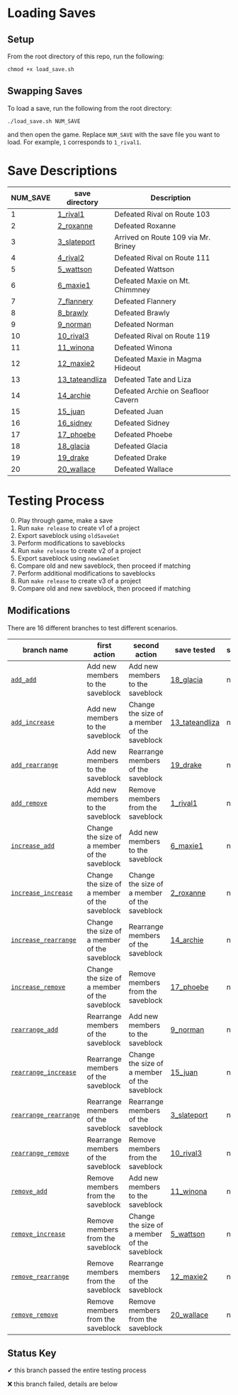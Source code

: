 # Loading Saves

## Setup

From the root directory of this repo, run the following:

`chmod +x load_save.sh`

## Swapping Saves

To load a save, run the following from the root directory:

`./load_save.sh NUM_SAVE`

and then open the game. Replace `NUM_SAVE` with the save file you want to load. For example, `1` corresponds to `1_rival1`. 

# Save Descriptions

|NUM_SAVE|save directory|Description|
|---|---|---|
1 | [1_rival1](1_rival1) | Defeated Rival on Route 103 |
2 | [2_roxanne](2_roxanne) | Defeated Roxanne |
3 | [3_slateport](3_slateport) | Arrived on Route 109 via Mr. Briney  |
4 | [4_rival2](4_rival2) | Defeated Rival on Route 111 |
5 | [5_wattson](5_wattson) | Defeated Wattson |
6 | [6_maxie1](6_maxie1) | Defeated Maxie on Mt. Chimmney |
7 | [7_flannery](7_flannery) | Defeated Flannery |
8 | [8_brawly](8_brawly) | Defeated Brawly |
9 | [9_norman](9_norman) | Defeated Norman |
10 | [10_rival3](10_rival3) | Defeated Rival on Route 119 |
11 | [11_winona](11_winona) | Defeated Winona |
12 | [12_maxie2](12_maxie2) | Defeated Maxie in Magma Hideout|
13 | [13_tateandliza](13_tateandliza) | Defeated Tate and Liza |
14 | [14_archie](14_archie) | Defeated Archie on Seafloor Cavern |
15 | [15_juan](15_juan) | Defeated Juan |
16 | [16_sidney](16_sidney) | Defeated Sidney |
17 | [17_phoebe](17_phoebe) | Defeated Phoebe |
18 | [18_glacia](18_glacia) | Defeated Glacia |
19 | [19_drake](19_drake) | Defeated Drake |
20 | [20_wallace](20_wallace) | Defeated Wallace |

# Testing Process
0) Play through game, make a save
1) Run `make release` to create v1 of a project
2) Export saveblock using `oldSaveGet`
3) Perform modifications to saveblocks
4) Run `make release` to create v2 of a project
5) Export saveblock using `newGameGet`
6) Compare old and new saveblock, then proceed if matching
6) Perform additional modifications to saveblocks
7) Run `make release` to create v3 of a project
8) Compare old and new saveblock, then proceed if matching

## Modifications
There are 16 different branches to test different scenarios. 

branch name|first action|second action|save tested|status
|---|---|---|---|---|
[`add_add`](https://github.com/PokemonSanFran/Bassoonian_pokeemerald-expansion/tree/add_add)|Add new members to the saveblock|Add new members to the saveblock|[18_glacia](18_glacia)| n/a
[`add_increase`](https://github.com/PokemonSanFran/Bassoonian_pokeemerald-expansion/tree/add_increase)|Add new members to the saveblock|Change the size of a member of the saveblock|[13_tateandliza](13_tateandliza)| n/a
[`add_rearrange`](https://github.com/PokemonSanFran/Bassoonian_pokeemerald-expansion/tree/add_rearrange)|Add new members to the saveblock|Rearrange members of the saveblock|[19_drake](19_drake)| n/a
[`add_remove`](https://github.com/PokemonSanFran/Bassoonian_pokeemerald-expansion/tree/add_remove)|Add new members to the saveblock|Remove members from the saveblock|[1_rival1](1_rival1)| n/a
[`increase_add`](https://github.com/PokemonSanFran/Bassoonian_pokeemerald-expansion/tree/increase_add)|Change the size of a member of the saveblock|Add new members to the saveblock|[6_maxie1](6_maxie1)| n/a
[`increase_increase`](https://github.com/PokemonSanFran/Bassoonian_pokeemerald-expansion/tree/increase_increase)|Change the size of a member of the saveblock|Change the size of a member of the saveblock|[2_roxanne](2_roxanne)| n/a
[`increase_rearrange`](https://github.com/PokemonSanFran/Bassoonian_pokeemerald-expansion/tree/increase_rearrange)|Change the size of a member of the saveblock|Rearrange members of the saveblock|[14_archie](14_archie)| n/a
[`increase_remove`](https://github.com/PokemonSanFran/Bassoonian_pokeemerald-expansion/tree/increase_remove)|Change the size of a member of the saveblock|Remove members from the saveblock|[17_phoebe](17_phoebe)| n/a
[`rearrange_add`](https://github.com/PokemonSanFran/Bassoonian_pokeemerald-expansion/tree/rearrange_add)|Rearrange members of the saveblock|Add new members to the saveblock|[9_norman](9_norman)| n/a
[`rearrange_increase`](https://github.com/PokemonSanFran/Bassoonian_pokeemerald-expansion/tree/rearrange_increase)|Rearrange members of the saveblock|Change the size of a member of the saveblock|[15_juan](15_juan)| n/a
[`rearrange_rearrange`](https://github.com/PokemonSanFran/Bassoonian_pokeemerald-expansion/tree/rearrange_rearrange)|Rearrange members of the saveblock|Rearrange members of the saveblock|[3_slateport](3_slateport)| n/a
[`rearrange_remove`](https://github.com/PokemonSanFran/Bassoonian_pokeemerald-expansion/tree/rearrange_remove)|Rearrange members of the saveblock|Remove members from the saveblock|[10_rival3](10_rival3)| n/a
[`remove_add`](https://github.com/PokemonSanFran/Bassoonian_pokeemerald-expansion/tree/remove_add)|Remove members from the saveblock|Add new members to the saveblock|[11_winona](11_winona)| n/a
[`remove_increase`](https://github.com/PokemonSanFran/Bassoonian_pokeemerald-expansion/tree/remove_increase)|Remove members from the saveblock|Change the size of a member of the saveblock|[5_wattson](5_wattson)| n/a
[`remove_rearrange`](https://github.com/PokemonSanFran/Bassoonian_pokeemerald-expansion/tree/remove_rearrange)|Remove members from the saveblock|Rearrange members of the saveblock|[12_maxie2](12_maxie2)| n/a
[`remove_remove`](https://github.com/PokemonSanFran/Bassoonian_pokeemerald-expansion/tree/remove_remove)|Remove members from the saveblock|Remove members from the saveblock|[20_wallace](20_wallace)| n/a

## Status Key
✔ this branch passed the entire testing process

❌ this branch failed, details are below
